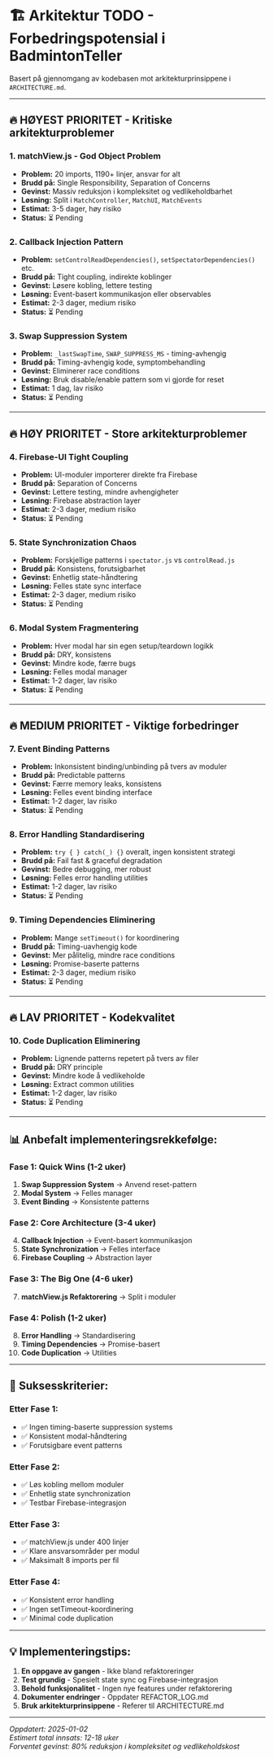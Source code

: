 # 🏗️ Arkitektur TODO - Forbedringspotensial i BadmintonTeller

Basert på gjennomgang av kodebasen mot arkitekturprinsippene i `ARCHITECTURE.md`.

---

## 🔥 **HØYEST PRIORITET - Kritiske arkitekturproblemer**

### **1. matchView.js - God Object Problem**
- **Problem:** 20 imports, 1190+ linjer, ansvar for alt
- **Brudd på:** Single Responsibility, Separation of Concerns  
- **Gevinst:** Massiv reduksjon i kompleksitet og vedlikeholdbarhet
- **Løsning:** Split i `MatchController`, `MatchUI`, `MatchEvents`
- **Estimat:** 3-5 dager, høy risiko
- **Status:** ⏳ Pending

### **2. Callback Injection Pattern**
- **Problem:** `setControlReadDependencies()`, `setSpectatorDependencies()` etc.
- **Brudd på:** Tight coupling, indirekte koblinger
- **Gevinst:** Løsere kobling, lettere testing
- **Løsning:** Event-basert kommunikasjon eller observables
- **Estimat:** 2-3 dager, medium risiko
- **Status:** ⏳ Pending

### **3. Swap Suppression System**
- **Problem:** `_lastSwapTime`, `SWAP_SUPPRESS_MS` - timing-avhengig
- **Brudd på:** Timing-avhengig kode, symptombehandling
- **Gevinst:** Eliminerer race conditions
- **Løsning:** Bruk disable/enable pattern som vi gjorde for reset
- **Estimat:** 1 dag, lav risiko
- **Status:** ⏳ Pending

---

## 🔥 **HØY PRIORITET - Store arkitekturproblemer**

### **4. Firebase-UI Tight Coupling**
- **Problem:** UI-moduler importerer direkte fra Firebase
- **Brudd på:** Separation of Concerns
- **Gevinst:** Lettere testing, mindre avhengigheter
- **Løsning:** Firebase abstraction layer
- **Estimat:** 2-3 dager, medium risiko
- **Status:** ⏳ Pending

### **5. State Synchronization Chaos**
- **Problem:** Forskjellige patterns i `spectator.js` vs `controlRead.js`
- **Brudd på:** Konsistens, forutsigbarhet
- **Gevinst:** Enhetlig state-håndtering
- **Løsning:** Felles state sync interface
- **Estimat:** 2-3 dager, medium risiko
- **Status:** ⏳ Pending

### **6. Modal System Fragmentering**
- **Problem:** Hver modal har sin egen setup/teardown logikk
- **Brudd på:** DRY, konsistens
- **Gevinst:** Mindre kode, færre bugs
- **Løsning:** Felles modal manager
- **Estimat:** 1-2 dager, lav risiko
- **Status:** ⏳ Pending

---

## 🔥 **MEDIUM PRIORITET - Viktige forbedringer**

### **7. Event Binding Patterns**
- **Problem:** Inkonsistent binding/unbinding på tvers av moduler
- **Brudd på:** Predictable patterns
- **Gevinst:** Færre memory leaks, konsistens
- **Løsning:** Felles event binding interface
- **Estimat:** 1-2 dager, lav risiko
- **Status:** ⏳ Pending

### **8. Error Handling Standardisering**
- **Problem:** `try { } catch(_) {}` overalt, ingen konsistent strategi
- **Brudd på:** Fail fast & graceful degradation
- **Gevinst:** Bedre debugging, mer robust
- **Løsning:** Felles error handling utilities
- **Estimat:** 1-2 dager, lav risiko
- **Status:** ⏳ Pending

### **9. Timing Dependencies Eliminering**
- **Problem:** Mange `setTimeout()` for koordinering
- **Brudd på:** Timing-uavhengig kode
- **Gevinst:** Mer pålitelig, mindre race conditions
- **Løsning:** Promise-baserte patterns
- **Estimat:** 2-3 dager, medium risiko
- **Status:** ⏳ Pending

---

## 🔥 **LAV PRIORITET - Kodekvalitet**

### **10. Code Duplication Eliminering**
- **Problem:** Lignende patterns repetert på tvers av filer
- **Brudd på:** DRY principle
- **Gevinst:** Mindre kode å vedlikeholde
- **Løsning:** Extract common utilities
- **Estimat:** 1-2 dager, lav risiko
- **Status:** ⏳ Pending

---

## 📊 **Anbefalt implementeringsrekkefølge:**

### **Fase 1: Quick Wins (1-2 uker)**
1. **Swap Suppression System** → Anvend reset-pattern
2. **Modal System** → Felles manager
3. **Event Binding** → Konsistente patterns

### **Fase 2: Core Architecture (3-4 uker)**
4. **Callback Injection** → Event-basert kommunikasjon
5. **State Synchronization** → Felles interface
6. **Firebase Coupling** → Abstraction layer

### **Fase 3: The Big One (4-6 uker)**
7. **matchView.js Refaktorering** → Split i moduler

### **Fase 4: Polish (1-2 uker)**
8. **Error Handling** → Standardisering
9. **Timing Dependencies** → Promise-basert
10. **Code Duplication** → Utilities

---

## 🎯 **Suksesskriterier:**

### **Etter Fase 1:**
- ✅ Ingen timing-baserte suppression systems
- ✅ Konsistent modal-håndtering
- ✅ Forutsigbare event patterns

### **Etter Fase 2:**
- ✅ Løs kobling mellom moduler
- ✅ Enhetlig state synchronization
- ✅ Testbar Firebase-integrasjon

### **Etter Fase 3:**
- ✅ matchView.js under 400 linjer
- ✅ Klare ansvarsområder per modul
- ✅ Maksimalt 8 imports per fil

### **Etter Fase 4:**
- ✅ Konsistent error handling
- ✅ Ingen setTimeout-koordinering
- ✅ Minimal code duplication

---

## 💡 **Implementeringstips:**

1. **En oppgave av gangen** - Ikke bland refaktoreringer
2. **Test grundig** - Spesielt state sync og Firebase-integrasjon
3. **Behold funksjonalitet** - Ingen nye features under refaktorering
4. **Dokumenter endringer** - Oppdater REFACTOR_LOG.md
5. **Bruk arkitekturprinsippene** - Referer til ARCHITECTURE.md

---

*Oppdatert: 2025-01-02*  
*Estimert total innsats: 12-18 uker*  
*Forventet gevinst: 80% reduksjon i kompleksitet og vedlikeholdskost*
